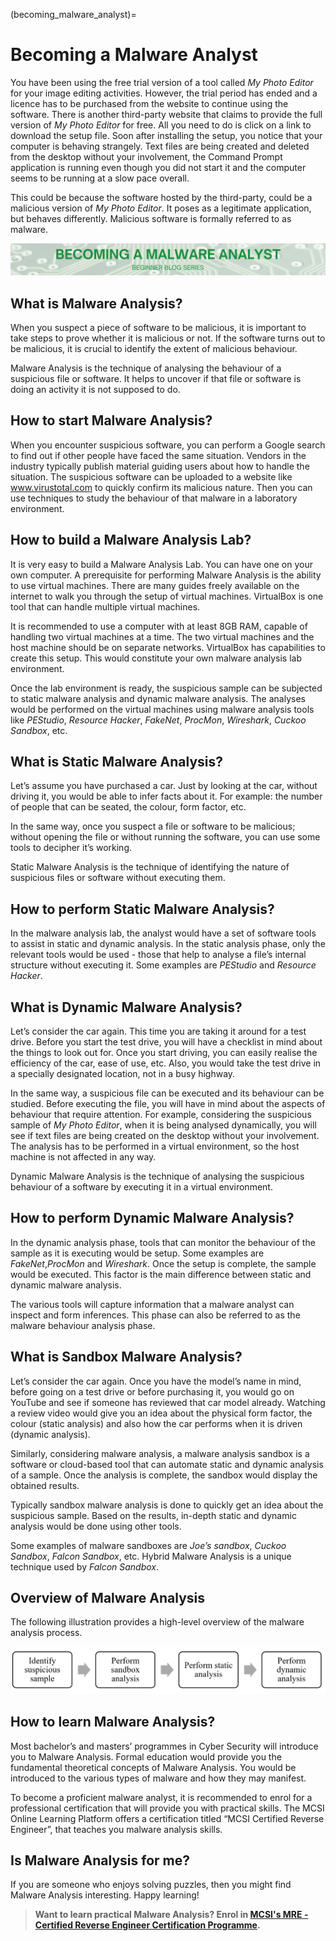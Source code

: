 (becoming_malware_analyst)=
# Becoming a Malware Analyst

You have been using the free trial version of a tool called *My Photo Editor* for your image editing activities. However, the trial period has ended and a licence has to be purchased from the website to continue using the software. There is another third-party website that claims to provide the full version of *My Photo Editor* for free. All you need to do is click on a link to download the setup file. Soon after installing the setup, you notice that your computer is behaving strangely. Text files are being created and deleted from the desktop without your involvement, the Command Prompt application is running even though you did not start it and the computer seems to be running at a slow pace overall.

This could be because the software hosted by the third-party, could be a malicious version of *My Photo Editor*. It poses as a legitimate application, but behaves differently. Malicious software is formally referred to as malware.

<img src="images/becoming-a-malware-analyst.png" alt="Becoming a Malware Analyst"/>

## What is Malware Analysis?

When you suspect a piece of software to be malicious, it is important to take steps to prove whether it is malicious or not. If the software turns out to be malicious, it is crucial to identify the extent of malicious behaviour.

Malware Analysis is the technique of analysing the behaviour of a suspicious file or software. It helps to uncover if that file or software is doing an activity it is not supposed to do.

## How to start Malware Analysis?

When you encounter suspicious software, you can perform a Google search to find out if other people have faced the same situation. Vendors in the industry typically publish material guiding users about how to handle the situation. The suspicious software can be uploaded to a website like www.virustotal.com to quickly confirm its malicious nature. Then you can use techniques to study the behaviour of that malware in a laboratory environment.

## How to build a Malware Analysis Lab?

It is very easy to build a Malware Analysis Lab. You can have one on your own computer. A prerequisite for performing Malware Analysis is the ability to use virtual machines. There are many guides freely available on the internet to walk you through the setup of virtual machines. VirtualBox is one tool that can handle multiple virtual machines.

It is recommended to use a computer with at least 8GB RAM, capable of handling two virtual machines at a time. The two virtual machines and the host machine should be on separate networks. VirtualBox has capabilities to create this setup. This would constitute your own malware analysis lab environment.

Once the lab environment is ready, the suspicious sample can be subjected to static malware analysis and dynamic malware analysis. The analyses would be performed on the virtual machines using malware analysis tools like *PEStudio*, *Resource Hacker*, *FakeNet*, *ProcMon*, *Wireshark*, *Cuckoo Sandbox*, etc.

## What is Static Malware Analysis?

Let’s assume you have purchased a car. Just by looking at the car, without driving it, you would be able to infer facts about it. For example: the number of people that can be seated, the colour, form factor, etc.

In the same way, once you suspect a file or software to be malicious; without opening the file or without running the software, you can use some tools to decipher it’s working.

Static Malware Analysis is the technique of identifying the nature of suspicious files or software without executing them.

## How to perform Static Malware Analysis?

In the malware analysis lab, the analyst would have a set of software tools to assist in static and dynamic analysis. In the static analysis phase, only the relevant tools would be used - those that help to analyse a file’s internal structure without executing it. Some examples are *PEStudio* and *Resource Hacker*.

## What is Dynamic Malware Analysis?

Let’s consider the car again. This time you are taking it around for a test drive. Before you start the test drive, you will have a checklist in mind about the things to look out for. Once you start driving, you can easily realise the efficiency of the car, ease of use, etc. Also, you would take the test drive in a specially designated location, not in a busy highway.

In the same way, a suspicious file can be executed and its behaviour can be studied. Before executing the file, you will have in mind about the aspects of behaviour that require attention. For example, considering the suspicious sample of *My Photo Editor*, when it is being analysed dynamically, you will see if text files are being created on the desktop without your involvement. The analysis has to be performed in a virtual environment, so the host machine is not affected in any way.

Dynamic Malware Analysis is the technique of analysing the suspicious behaviour of a software by executing it in a virtual environment.

## How to perform Dynamic Malware Analysis?

In the dynamic analysis phase, tools that can monitor the behaviour of the sample as it is executing would be setup. Some examples are *FakeNet*,*ProcMon* and *Wireshark*. Once the setup is complete, the sample would be executed. This factor is the main difference between static and dynamic malware analysis.

The various tools will capture information that a malware analyst can inspect and form inferences. This phase can also be referred to as the malware behaviour analysis phase.

## What is Sandbox Malware Analysis?

Let’s consider the car again. Once you have the model’s name in mind, before going on a test drive or before purchasing it, you would go on YouTube and see if someone has reviewed that car model already. Watching a review video would give you an idea about the physical form factor, the colour (static analysis) and also how the car performs when it is driven (dynamic analysis).

Similarly, considering malware analysis, a malware analysis sandbox is a software or cloud-based tool that can automate static and dynamic analysis of a sample. Once the analysis is complete, the sandbox would display the obtained results.

Typically sandbox malware analysis is done to quickly get an idea about the suspicious sample. Based on the results, in-depth static and dynamic analysis would be done using other tools.

Some examples of malware sandboxes are *Joe’s sandbox*, *Cuckoo Sandbox*, *Falcon Sandbox*, etc. Hybrid Malware Analysis is a unique technique used by *Falcon Sandbox*.

## Overview of Malware Analysis

The following illustration provides a high-level overview of the malware analysis process.

<img src="images/malware-analysis-process.png" alt="Malware Analysis Process"/>

## How to learn Malware Analysis?

Most bachelor’s and masters’ programmes in Cyber Security will introduce you to Malware Analysis. Formal education would provide you the fundamental theoretical concepts of Malware Analysis. You would be introduced to the various types of malware and how they may manifest.

To become a proficient malware analyst, it is recommended to enrol for a professional certification that will provide you with practical skills. The MCSI Online Learning Platform offers a certification titled “MCSI Certified Reverse Engineer”, that teaches you malware analysis skills.

## Is Malware Analysis for me?

If you are someone who enjoys solving puzzles, then you might find Malware Analysis interesting. Happy learning!

> **Want to learn practical Malware Analysis? Enrol in [MCSI's MRE - Certified Reverse Engineer Certification Programme](https://www.mosse-institute.com/certifications/mre-certified-reverse-engineer.html).**